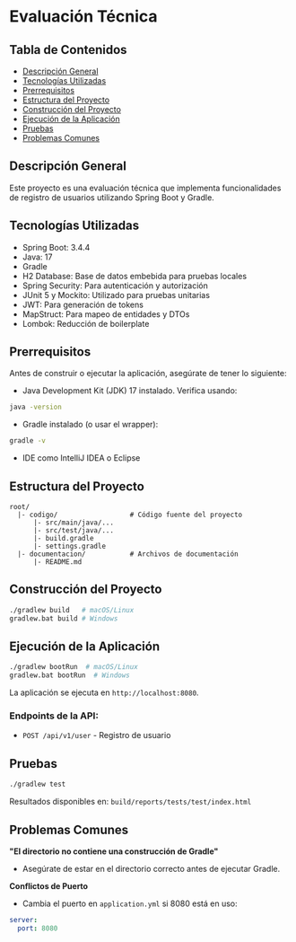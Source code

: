 # Evaluación Técnica

## Tabla de Contenidos
- [Descripción General](#descripción-general)
- [Tecnologías Utilizadas](#tecnologías-utilizadas)
- [Prerrequisitos](#prerrequisitos)
- [Estructura del Proyecto](#estructura-del-proyecto)
- [Construcción del Proyecto](#construcción-del-proyecto)
- [Ejecución de la Aplicación](#ejecución-de-la-aplicación)
- [Pruebas](#pruebas)
- [Problemas Comunes](#problemas-comunes)

## Descripción General
Este proyecto es una evaluación técnica que implementa funcionalidades de registro de usuarios utilizando Spring Boot y Gradle.

## Tecnologías Utilizadas
- Spring Boot: 3.4.4
- Java: 17
- Gradle
- H2 Database: Base de datos embebida para pruebas locales
- Spring Security: Para autenticación y autorización
- JUnit 5 y Mockito: Utilizado para pruebas unitarias
- JWT: Para generación de tokens
- MapStruct: Para mapeo de entidades y DTOs
- Lombok: Reducción de boilerplate

## Prerrequisitos
Antes de construir o ejecutar la aplicación, asegúrate de tener lo siguiente:

- Java Development Kit (JDK) 17 instalado. Verifica usando:
```bash
java -version
```
- Gradle instalado (o usar el wrapper):
```bash
gradle -v
```
- IDE como IntelliJ IDEA o Eclipse

## Estructura del Proyecto
```plaintext
root/
  |- codigo/                  # Código fuente del proyecto
      |- src/main/java/...   
      |- src/test/java/...   
      |- build.gradle         
      |- settings.gradle      
  |- documentacion/           # Archivos de documentación
      |- README.md           
```

## Construcción del Proyecto
```bash
./gradlew build   # macOS/Linux
gradlew.bat build # Windows
```

## Ejecución de la Aplicación
```bash
./gradlew bootRun  # macOS/Linux
gradlew.bat bootRun  # Windows
```
La aplicación se ejecuta en `http://localhost:8080`.

### Endpoints de la API:
- `POST /api/v1/user` - Registro de usuario

## Pruebas
```bash
./gradlew test
```
Resultados disponibles en: `build/reports/tests/test/index.html`

## Problemas Comunes

**"El directorio no contiene una construcción de Gradle"**
- Asegúrate de estar en el directorio correcto antes de ejecutar Gradle.

**Conflictos de Puerto**
- Cambia el puerto en `application.yml` si 8080 está en uso:
```yaml
server:
  port: 8080
```
